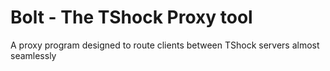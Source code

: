 # Bolt - The TShock Proxy tool

A proxy program designed to route clients between TShock servers almost seamlessly

